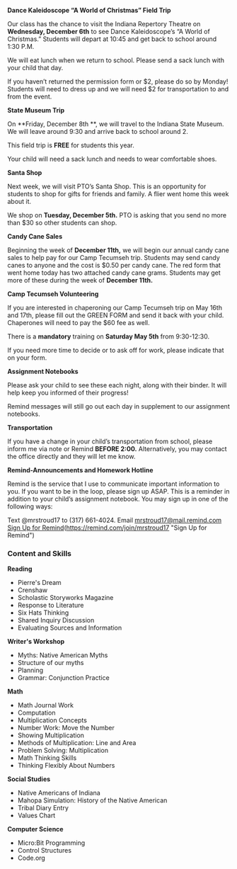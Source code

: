**Dance Kaleidoscope “A World of Christmas” Field Trip**

Our class has the chance to visit the Indiana Repertory Theatre on **Wednesday, December 6th** to see Dance Kaleidoscope’s “A World of Christmas.” Students will depart at 10:45 and get back to school around 1:30 P.M. 

We will eat lunch when we return to school. Please send a sack lunch with your child that day.

If you haven’t returned the permission form or $2, please do so by Monday! Students will need to dress up and we will need $2 for transportation to and from the event.

**State Museum Trip** 
  
On **Friday, December 8th **, we will travel to the Indiana State Museum. We will leave around 9:30 and arrive back to school around 2. 
  
This field trip is **FREE** for students this year. 

Your child will need a sack lunch and needs to wear comfortable shoes. 

**Santa Shop**

Next week, we will visit PTO’s Santa Shop. This is an opportunity for students to shop for gifts for friends and family. A flier went home this week about it.
  
We shop on **Tuesday, December 5th.** PTO is asking that you send no more than $30 so other students can shop.

**Candy Cane Sales**

Beginning the week of **December 11th,** we will begin our annual candy cane sales to help pay for our Camp Tecumseh trip. Students may send candy canes to anyone and the cost is $0.50 per candy cane. The red form that went home today has two attached candy cane grams. Students may get more of these during the week of **December 11th.**

**Camp Tecumseh Volunteering**

If you are interested in chaperoning our Camp Tecumseh trip on May 16th and 17th, please fill out the GREEN FORM and send it back with your child. Chaperones will need to pay the $60 fee as well. 

There is a **mandatory** training on **Saturday May 5th** from 9:30-12:30.

If you need more time to decide or to ask off for work, please indicate that on your form.

**Assignment Notebooks** 

Please ask your child to see these each night, along with their binder. It will help keep you informed of their progress!

Remind messages will still go out each day in supplement to our assignment notebooks.

**Transportation**

If you have a change in your child’s transportation from school, please inform me via note or Remind **BEFORE 2:00.** Alternatively, you may contact the office directly and they will let me know.

**Remind-Announcements and Homework Hotline**

Remind is the service that I use to communicate important information to you. If you want to be in the loop, please sign up ASAP. This is a reminder in addition to your child’s assignment notebook. You may sign up in one of the following ways:

Text @mrstroud17 to (317) 661-4024.
Email mrstroud17@mail.remind.com
[Sign Up for Remind](#)(https://remind.com/join/mrstroud17 "Sign Up for Remind")

### Content and Skills

**Reading**
* Pierre's Dream
* Crenshaw
* Scholastic Storyworks Magazine
* Response to Literature
* Six Hats Thinking
* Shared Inquiry Discussion
* Evaluating Sources and Information

**Writer's Workshop** 
* Myths: Native American Myths
* Structure of our myths
* Planning
* Grammar: Conjunction Practice

**Math**
* Math Journal Work
* Computation
* Multiplication Concepts
* Number Work: Move the Number
* Showing Multiplication
* Methods of Multiplication: Line and Area
* Problem Solving: Multiplication
* Math Thinking Skills
* Thinking Flexibly About Numbers

**Social Studies**
* Native Americans of Indiana
* Mahopa Simulation: History of the Native American
* Tribal Diary Entry
* Values Chart

**Computer Science**
* Micro:Bit Programming
* Control Structures
* Code.org
